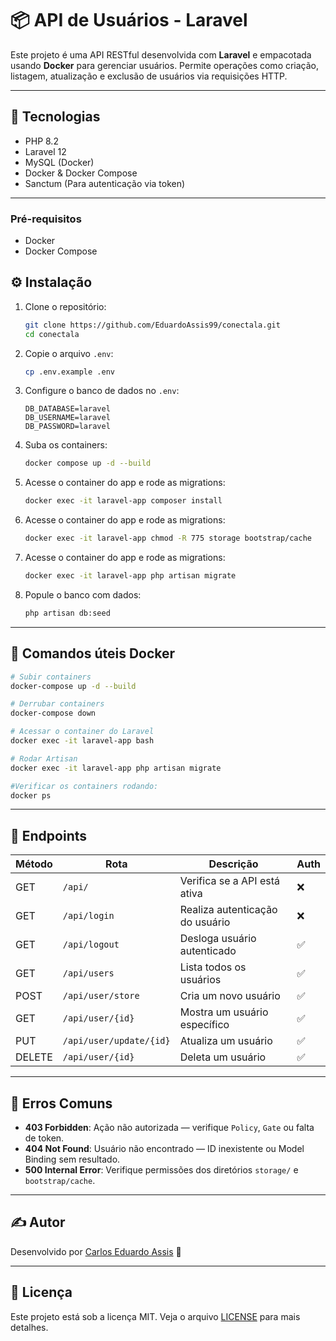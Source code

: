# 📦 API de Usuários - Laravel

Este projeto é uma API RESTful desenvolvida com **Laravel** e empacotada usando **Docker** para gerenciar usuários. Permite operações como criação, listagem, atualização e exclusão de usuários via requisições HTTP.

---

## 🚀 Tecnologias

- PHP 8.2
- Laravel 12
- MySQL (Docker)
- Docker & Docker Compose
- Sanctum (Para autenticação via token)

---

### Pré-requisitos

- Docker
- Docker Compose

## ⚙️ Instalação

1. Clone o repositório:
   ```bash
   git clone https://github.com/EduardoAssis99/conectala.git
   cd conectala
   ```

2. Copie o arquivo `.env`:
   ```bash
   cp .env.example .env
   ```

3. Configure o banco de dados no `.env`:
   ```env
   DB_DATABASE=laravel
   DB_USERNAME=laravel
   DB_PASSWORD=laravel
   ```

4. Suba os containers:
   ```bash
   docker compose up -d --build
   ```

5. Acesse o container do app e rode as migrations:
   ```bash
   docker exec -it laravel-app composer install
   ```

6. Acesse o container do app e rode as migrations:
   ```bash
   docker exec -it laravel-app chmod -R 775 storage bootstrap/cache
   ```

7. Acesse o container do app e rode as migrations:
   ```bash
   docker exec -it laravel-app php artisan migrate
   ```

8. Popule o banco com dados:
   ```bash
   php artisan db:seed
   ```
---

## 🐳 Comandos úteis Docker

```bash
# Subir containers
docker-compose up -d --build

# Derrubar containers
docker-compose down

# Acessar o container do Laravel
docker exec -it laravel-app bash

# Rodar Artisan
docker exec -it laravel-app php artisan migrate

#Verificar os containers rodando:
docker ps
```

---

## 🧪 Endpoints

| Método | Rota                     | Descrição                       | Auth |
|--------|--------------------------|---------------------------------|------|
| GET    | `/api/`                  | Verifica se a API está ativa    | ❌   |
| GET    | `/api/login`             | Realiza autenticação do usuário | ❌   |
| GET    | `/api/logout`            | Desloga usuário autenticado     | ✅   |
| GET    | `/api/users`             | Lista todos os usuários         | ✅   |
| POST   | `/api/user/store`        | Cria um novo usuário            | ✅   |
| GET    | `/api/user/{id}`         | Mostra um usuário específico    | ✅   |
| PUT    | `/api/user/update/{id}`  | Atualiza um usuário             | ✅   |
| DELETE | `/api/user/{id}`         | Deleta um usuário               | ✅   |

---

## 🐞 Erros Comuns

- **403 Forbidden**: Ação não autorizada — verifique `Policy`, `Gate` ou falta de token.
- **404 Not Found**: Usuário não encontrado — ID inexistente ou Model Binding sem resultado.
- **500 Internal Error**: Verifique permissões dos diretórios `storage/` e `bootstrap/cache`.

---

## ✍️ Autor

Desenvolvido por [Carlos Eduardo Assis](https://github.com/EduardoAssis99) 🚀

---

## 📝 Licença

Este projeto está sob a licença MIT. Veja o arquivo [LICENSE](LICENSE) para mais detalhes.